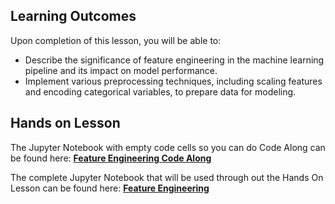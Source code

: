 <!-- # Lesson: Feature Engineering -->
## Learning Outcomes
  
Upon completion of this lesson, you will be able to:
  
- Describe the significance of feature engineering in the machine learning pipeline and its impact on model performance.
- Implement various preprocessing techniques, including scaling features and encoding categorical variables, to prepare data for modeling.


## Hands on Lesson

The Jupyter Notebook with empty code cells so you can do Code Along can be found here: **[Feature Engineering Code Along](https://github.com/data-bootcamp-v4/lessons/blob/main/7_ml/7.2_feature_engineering.ipynb)**

The complete Jupyter Notebook that will be used through out the Hands On Lesson can be found here: **[Feature Engineering](https://github.com/data-bootcamp-v4/lessons/blob/main/7_ml/7.2_feature_engineering.ipynb)**
